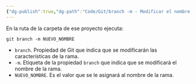 ```yaml
---
{"dg-publish":true,"dg-path":"Code/Git/branch -m - Modificar el nombre de una rama en Git.md","permalink":"/code/git/branch-m-modificar-el-nombre-de-una-rama-en-git/","created":"2024-03-27T16:18","updated":"2024-03-27T16:57"}
---
```


En la ruta de la carpeta de ese proyecto ejecuta:
```shell
git branch -m NUEVO_NOMBRE
```
- `branch`. Propiedad de Git que indica que se modificarán las características de la rama.
- `-m`. Etiqueta de la propiedad `branch` que indica que se modificará el nombre de la rama.
- `NUEVO_NOMBRE`. Es el valor que se le asignará al nombre de la rama.